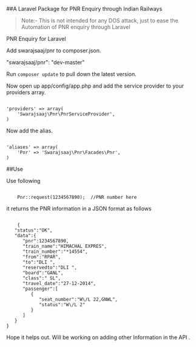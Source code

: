 ##A Laravel Package for PNR Enquiry through Indian Railways

>Note:- This is not intended for any DOS attack, just to ease the Automation of PNR enquiry through Laravel

PNR Enquiry for Laravel

Add swarajsaaj/pnr to composer.json.

"swarajsaaj/pnr": "dev-master"

Run <code>composer update</code> to pull down the latest version.

Now open up app/config/app.php and add the service provider to your providers array.

<code>
'providers' => array(
    'Swarajsaaj\Pnr\PnrServiceProvider',
)
</code>

Now add the alias.

<code>
'aliases' => array(
    'Pnr' => 'Swarajsaaj\Pnr\Facades\Pnr',
)
</code>

##Use

Use following

<code>
	Pnr::request(1234567890);  //PNR number here
</code>

it returns the PNR information in a JSON format as follows

<code>
	{
   "status":"OK",
   "data":{
      "pnr":1234567890,
      "train_name":"HIMACHAL EXPRES",
      "train_number":"*14554",
      "from":"RPAR",
      "to":"DLI ",
      "reservedto":"DLI ",
      "board":"GANL",
      "class":" SL",
      "travel_date":"27-12-2014",
      "passenger":[
         {
            "seat_number":"W\/L 22,GNWL",
            "status":"W\/L 2"
         }
      ]
   }
}
</code>

Hope it helps out. 
Will be working on adding other Information in the API .